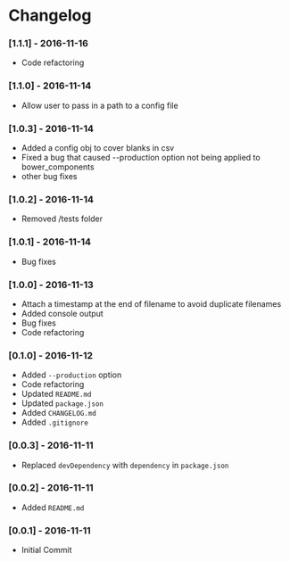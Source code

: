 # Changelog


### [1.1.1] - 2016-11-16
* Code refactoring

### [1.1.0] - 2016-11-14
* Allow user to pass in a path to a config file

### [1.0.3] - 2016-11-14
* Added a config obj to cover blanks in csv
* Fixed a bug that caused --production option not being applied to bower_components
* other bug fixes

### [1.0.2] - 2016-11-14
* Removed /tests folder

### [1.0.1] - 2016-11-14
* Bug fixes

### [1.0.0] - 2016-11-13
* Attach a timestamp at the end of filename to avoid duplicate filenames
* Added console output
* Bug fixes
* Code refactoring

### [0.1.0] - 2016-11-12
* Added `--production` option
* Code refactoring
* Updated `README.md`
* Updated `package.json`
* Added `CHANGELOG.md`
* Added `.gitignore`

### [0.0.3] - 2016-11-11
* Replaced `devDependency` with `dependency` in `package.json`

### [0.0.2] - 2016-11-11
* Added `README.md`

### [0.0.1] - 2016-11-11
* Initial Commit
